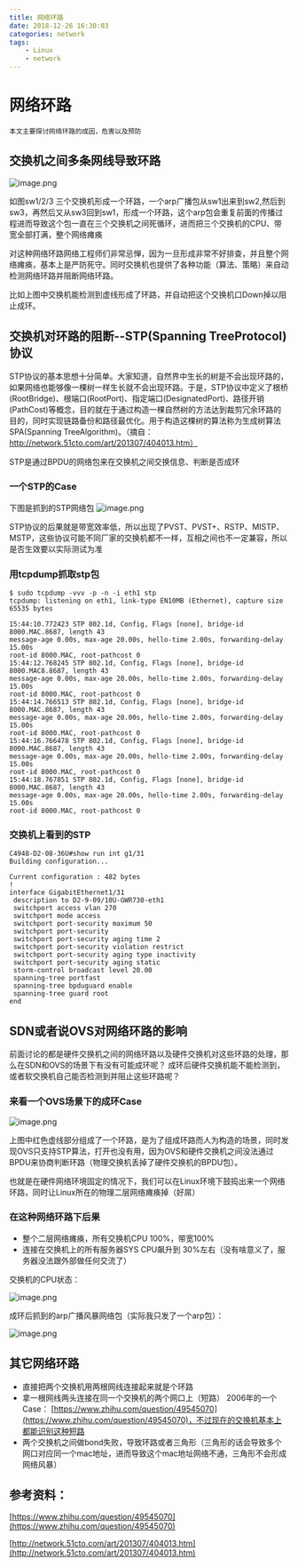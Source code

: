 ```yaml
---
title: 网络环路
date: 2018-12-26 16:30:03
categories: network
tags:
    - Linux
    - network
---
```

# 网络环路

    本文主要探讨网络环路的成因，危害以及预防

## 交换机之间多条网线导致环路

![image.png](https://plantegg.oss-cn-beijing.aliyuncs.com/images/oss/9acff2ad39b8700a0cc194483351ae69.png)

如图sw1/2/3 三个交换机形成一个环路，一个arp广播包从sw1出来到sw2,然后到sw3，再然后又从sw3回到sw1，形成一个环路，这个arp包会重复前面的传播过程进而导致这个包一直在三个交换机之间死循环，进而把三个交换机的CPU、带宽全部打满，整个网络瘫痪

对这种网络环路网络工程师们非常忌惮，因为一旦形成非常不好排查，并且整个网络瘫痪，基本上是严防死守。同时交换机也提供了各种功能（算法、策略）来自动检测网络环路并阻断网络环路。

比如上图中交换机能检测到虚线形成了环路，并自动把这个交换机口Down掉以阻止成环。

## 交换机对环路的阻断--STP(Spanning TreeProtocol)协议

STP协议的基本思想十分简单。大家知道，自然界中生长的树是不会出现环路的，如果网络也能够像一棵树一样生长就不会出现环路。于是，STP协议中定义了根桥(RootBridge)、根端口(RootPort)、指定端口(DesignatedPort)、路径开销(PathCost)等概念，目的就在于通过构造一棵自然树的方法达到裁剪冗余环路的目的，同时实现链路备份和路径最优化。用于构造这棵树的算法称为生成树算法SPA(Spanning TreeAlgorithm)。（摘自：http://network.51cto.com/art/201307/404013.htm）

STP是通过BPDU的网络包来在交换机之间交换信息、判断是否成环

### 一个STP的Case

下图是抓到的STP网络包
![image.png](https://plantegg.oss-cn-beijing.aliyuncs.com/images/oss/3cfb19b45b85d171eab9e656b02123e9.png)

STP协议的后果就是带宽效率低，所以出现了PVST、PVST+、RSTP、MISTP、MSTP，这些协议可能不同厂家的交换机都不一样，互相之间也不一定兼容，所以是否生效要以实际测试为准

### 用tcpdump抓取stp包

    $ sudo tcpdump -vvv -p -n -i eth1 stp
    tcpdump: listening on eth1, link-type EN10MB (Ethernet), capture size 65535 bytes
    
    15:44:10.772423 STP 802.1d, Config, Flags [none], bridge-id  8000.MAC.8687, length 43
    message-age 0.00s, max-age 20.00s, hello-time 2.00s, forwarding-delay 15.00s
    root-id 8000.MAC, root-pathcost 0
    15:44:12.768245 STP 802.1d, Config, Flags [none], bridge-id 8000.MAC8.8687, length 43
    message-age 0.00s, max-age 20.00s, hello-time 2.00s, forwarding-delay 15.00s
    root-id 8000.MAC, root-pathcost 0
    15:44:14.766513 STP 802.1d, Config, Flags [none], bridge-id 8000.MAC.8687, length 43
    message-age 0.00s, max-age 20.00s, hello-time 2.00s, forwarding-delay 15.00s
    root-id 8000.MAC, root-pathcost 0
    15:44:16.766478 STP 802.1d, Config, Flags [none], bridge-id 8000.MAC.8687, length 43
    message-age 0.00s, max-age 20.00s, hello-time 2.00s, forwarding-delay 15.00s
    root-id 8000.MAC, root-pathcost 0
    15:44:18.767851 STP 802.1d, Config, Flags [none], bridge-id 8000.MAC.8687, length 43
    message-age 0.00s, max-age 20.00s, hello-time 2.00s, forwarding-delay 15.00s
    root-id 8000.MAC, root-pathcost 0	

### 交换机上看到的STP

    C4948-D2-08-36U#show run int g1/31
    Building configuration...
    
    Current configuration : 482 bytes
    !
    interface GigabitEthernet1/31
     description to D2-9-09/10U-GWR730-eth1
     switchport access vlan 270
     switchport mode access
     switchport port-security maximum 50
     switchport port-security
     switchport port-security aging time 2
     switchport port-security violation restrict
     switchport port-security aging type inactivity
     switchport port-security aging static
     storm-control broadcast level 20.00
     spanning-tree portfast
     spanning-tree bpduguard enable
     spanning-tree guard root
    end

## SDN或者说OVS对网络环路的影响

前面讨论的都是硬件交换机之间的网络环路以及硬件交换机对这些环路的处理，那么在SDN和OVS的场景下有没有可能成环呢？ 成环后硬件交换机能不能检测到，或者软交换机自己能否检测到并阻止这些环路呢？

### 来看一个OVS场景下的成环Case

![image.png](https://plantegg.oss-cn-beijing.aliyuncs.com/images/oss/9fdfaf409f5963c1ecb661dc0f957c20.png)

上图中红色虚线部分组成了一个环路，是为了组成环路而人为构造的场景，同时发现OVS只支持STP算法，打开也没有用，因为OVS和硬件交换机之间没法通过BPDU来协商判断环路（物理交换机丢掉了硬件交换机的BPDU包）。

也就是在硬件网络环境固定的情况下，我们可以在Linux环境下鼓捣出来一个网络环路，同时让Linux所在的物理二层网络瘫痪掉（好屌）

### 在这种网络环路下后果

- 整个二层网络瘫痪，所有交换机CPU 100%，带宽100%
- 连接在交换机上的所有服务器SYS CPU飙升到 30%左右（没有啥意义了，服务器没法跟外部做任何交流了）

交换机的CPU状态：

![image.png](https://plantegg.oss-cn-beijing.aliyuncs.com/images/oss/e2e1972d0bf77bf5d0442cb976c4fc27.png) 

成环后抓到的arp广播风暴网络包（实际我只发了一个arp包）：

![image.png](https://plantegg.oss-cn-beijing.aliyuncs.com/images/oss/e4715913ef66fddcd0ca8ecd1e425d6f.png)

## 其它网络环路

- 直接把两个交换机用两根网线连接起来就是个环路
- 拿一根网线两头连接在同一个交换机的两个网口上（短路） 2006年的一个Case： [https://www.zhihu.com/question/49545070](https://www.zhihu.com/question/49545070)，不过现在的交换机基本上都能识别这种短路
- 两个交换机之间做bond失败，导致环路或者三角形（三角形的话会导致多个网口对应同一个mac地址，进而导致这个mac地址网络不通，三角形不会形成网络风暴）

## 参考资料：

[https://www.zhihu.com/question/49545070](https://www.zhihu.com/question/49545070)

[http://network.51cto.com/art/201307/404013.htm](http://network.51cto.com/art/201307/404013.htm)